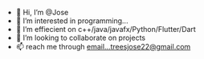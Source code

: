 - 👋 Hi, I’m @Jose
- 👀 I’m interested in programming...
- 🌱 I’m effiecient on c++/java/javafx/Python/Flutter/Dart
- 💞️ I’m looking to collaborate on projects
- 📫 reach me through email...treesjose22@gmail.com

<!---
Mamasuchi/Mamasuchi is a ✨ special ✨ repository because its `README.md` (this file) appears on your GitHub profile.
You can click the Preview link to take a look at your changes.
--->

